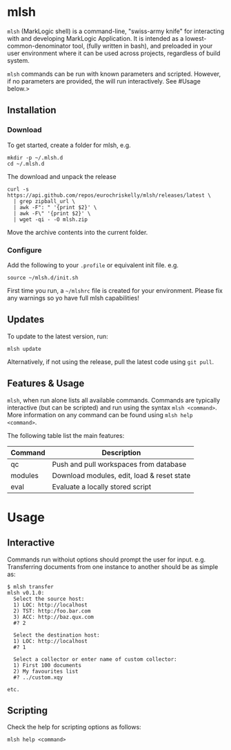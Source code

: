# mlsh

`mlsh` (MarkLogic shell) is a command-line, "swiss-army knife" for
interacting with and developing MarkLogic Application. It is intended
as a lowest-common-denominator tool, (fully written in bash), and
preloaded in your user environment where it can be used across
projects, regardless of build system.

`mlsh` commands can be run with known parameters and scripted. However,
if no parameters are provided, the will run interactively. See #Usage below.>

## Installation

### Download
To get started, create a folder for mlsh, e.g.
```
mkdir -p ~/.mlsh.d
cd ~/.mlsh.d
```

The download and unpack the release
```
curl -s https://api.github.com/repos/eurochriskelly/mlsh/releases/latest \
  | grep zipball_url \
  | awk -F": " '{print $2}' \
  | awk -F\" '{print $2}' \
  | wget -qi - -O mlsh.zip
```
Move the archive contents into the current folder.

### Configure

Add the following to your `.profile` or equivalent init file. e.g.

`source ~/mlsh.d/init.sh`

First time you run, a `~/mlshrc` file is created for your environment.
Please fix any warnings so yo have full mlsh capabilities!

## Updates

To update to the latest version, run:

`mlsh update`

Alternatively, if not using the release, pull the latest code using `git pull`.

## Features & Usage

`mlsh`, when run alone lists all available commands. Commands are typically
interactive (but can be scripted) and run using the syntax `mlsh <command>`.
More information on any command can be found using `mlsh help <command>`.

The following table list the main features:

|Command  |Description                                |
|---------|-------------------------------------------|
|qc       |Push and pull workspaces from database     |
|modules  |Download modules, edit, load & reset state |
|eval     |Evaluate a locally stored script           |

# Usage

## Interactive
Commands run withoiut options should prompt the user for input.
e.g. Transferring documents from one instance to another should be as
simple as:

```
$ mlsh transfer
mlsh v0.1.0:
  Select the source host:
  1) LOC: http://localhost
  2) TST: http:/foo.bar.com
  3) ACC: http://baz.qux.com
  #? 2

  Select the destination host:
  1) LOC: http://localhost
  #? 1

  Select a collector or enter name of custom collector:
  1) First 100 documents
  2) My favourites list
  #? ../custom.xqy

etc.
```

## Scripting

Check the help for scripting options as follows:

`mlsh help <command>`
